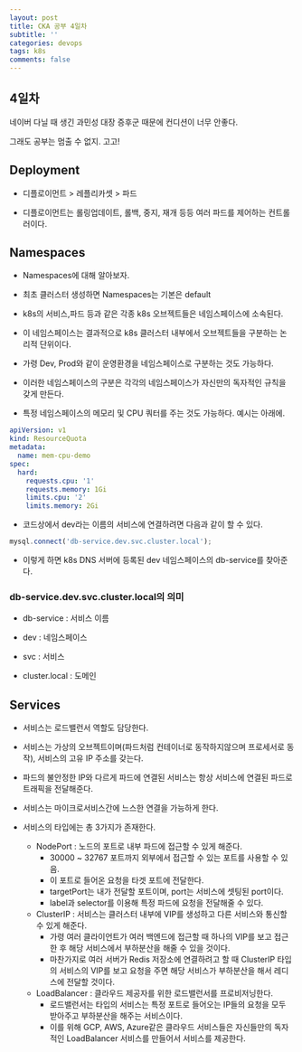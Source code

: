 ```yaml
---
layout: post
title: CKA 공부 4일차
subtitle: ''
categories: devops
tags: k8s
comments: false
---
```


## 4일차

네이버 다닐 때 생긴 과민성 대장 증후군 때문에 컨디션이 너무 안좋다.

그래도 공부는 멈출 수 없지. 고고!

## Deployment

- 디플로이먼트 > 레플리카셋 > 파드

- 디플로이먼트는 롤링업데이트, 롤백, 중지, 재개 등등 여러 파드를 제어하는 컨트롤러이다.

## Namespaces

- Namespaces에 대해 알아보자.

- 최초 클러스터 생성하면 Namespaces는 기본은 default

- k8s의 서비스,파드 등과 같은 각종 k8s 오브젝트들은 네임스페이스에 소속된다.

- 이 네임스페이스는 결과적으로 k8s 클러스터 내부에서 오브젝트들을 구분하는 논리적 단위이다.

- 가령 Dev, Prod와 같이 운영환경을 네임스페이스로 구분하는 것도 가능하다.

- 이러한 네임스페이스의 구분은 각각의 네임스페이스가 자신만의 독자적인 규칙을 갖게 만든다.

- 특정 네임스페이스의 메모리 및 CPU 쿼터를 주는 것도 가능하다. 예시는 아래에.

```yaml
apiVersion: v1
kind: ResourceQuota
metadata:
  name: mem-cpu-demo
spec:
  hard:
    requests.cpu: '1'
    requests.memory: 1Gi
    limits.cpu: '2'
    limits.memory: 2Gi
```

- 코드상에서 dev라는 이름의 서비스에 연결하려면 다음과 같이 할 수 있다.

```javascript
mysql.connect('db-service.dev.svc.cluster.local');
```

- 이렇게 하면 k8s DNS 서버에 등록된 dev 네임스페이스의 db-service를 찾아준다.

### db-service.dev.svc.cluster.local의 의미

- db-service : 서비스 이름

- dev : 네임스페이스

- svc : 서비스

- cluster.local : 도메인

## Services

- 서비스는 로드밸런서 역할도 담당한다.

- 서비스는 가상의 오브젝트이며(파드처럼 컨테이너로 동작하지않으며 프로세서로 동작), 서비스의 고유 IP 주소를 갖는다.

- 파드의 불안정한 IP와 다르게 파드에 연결된 서비스는 항상 서비스에 연결된 파드로 트래픽을 전달해준다.

- 서비스는 마이크로서비스간에 느스한 연결을 가능하게 한다.

- 서비스의 타입에는 총 3가지가 존재한다.
  - NodePort : 노드의 포트로 내부 파드에 접근할 수 있게 해준다.
    - 30000 ~ 32767 포트까지 외부에서 접근할 수 있는 포트를 사용할 수 있음.
    - 이 포트로 들어온 요청을 타겟 포트에 전달한다.
    - targetPort는 내가 전달할 포트이며, port는 서비스에 셋팅된 port이다.
    - label과 selector를 이용해 특정 파드에 요청을 전달해줄 수 있다.
  - ClusterIP : 서비스는 클러스터 내부에 VIP를 생성하고 다른 서비스와 통신할 수 있게 해준다.
    - 가령 여러 클라이언트가 여러 백엔드에 접근할 때 하나의 VIP를 보고 접근한 후 해당 서비스에서 부하분산을 해줄 수 있을 것이다.
    - 마찬가지로 여러 서버가 Redis 저장소에 연결하려고 할 때 ClusterIP 타입의 서비스의 VIP를 보고 요청을 주면 해당 서비스가 부하분산을 해서 레디스에 전달할 것이다.
  - LoadBalancer : 클라우드 제공자를 위한 로드밸런서를 프로비저닝한다.
    - 로드밸런서는 타입의 서비스는 특정 포트로 들어오는 IP들의 요청을 모두 받아주고 부하분산을 해주는 서비스이다.
    - 이를 위해 GCP, AWS, Azure같은 클라우드 서비스들은 자신들만의 독자적인 LoadBalancer 서비스를 만들어서 서비스를 제공한다.
